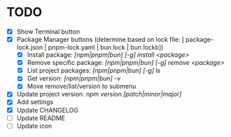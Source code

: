 # TODO

- [x] Show Terminal button
- [x] Package Manager buttons (determine based on lock file: [ package-lock.json | pnpm-lock.yaml | bun.lock | bun.lockb])
  - [x] Install package: *[npm|pnpm|bun] [-g] install \<package\>*
  - [x] Remove specific package: *[npm|pnpm|bun] [-g] remove \<package\>*
  - [x] List project packages: *[npm|pnpm|bun] [-g] ls*
  - [x] Get version: *[npm|pnpm|bun] -v*
  - [x] Move remove/list/version to submenu
- [x] Update project version: *npm version [patch|minor|major]*
- [x] Add settings
- [x] Update CHANGELOG
- [ ] Update README
- [ ] Update icon